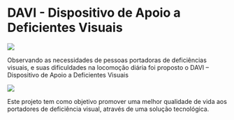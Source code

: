 # DAVI - Dispositivo de Apoio a Deficientes Visuais

![](http://dispositivodavi.com.br/wp-content/uploads/2015/03/Sem-t%C3%ADtulo-1-1.png)

Observando as necessidades de pessoas portadoras de deficiências visuais, e suas dificuldades na locomoção diária foi proposto o DAVI – Dispositivo de Apoio a Deficientes Visuais

![](http://dispositivodavi.com.br/wp-content/uploads/2015/03/esquema-300x250.png)

Este projeto tem como objetivo promover uma melhor qualidade de vida aos portadores de deficiência visual, através de uma solução tecnológica.
